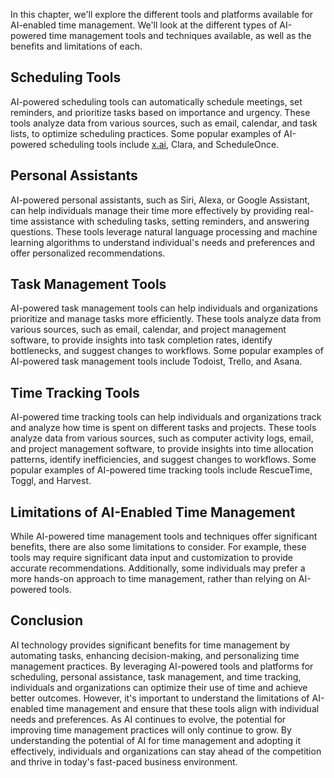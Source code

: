 
In this chapter, we'll explore the different tools and platforms available for AI-enabled time management. We'll look at the different types of AI-powered time management tools and techniques available, as well as the benefits and limitations of each.

Scheduling Tools
----------------

AI-powered scheduling tools can automatically schedule meetings, set reminders, and prioritize tasks based on importance and urgency. These tools analyze data from various sources, such as email, calendar, and task lists, to optimize scheduling practices. Some popular examples of AI-powered scheduling tools include [x.ai](http://x.ai), Clara, and ScheduleOnce.

Personal Assistants
-------------------

AI-powered personal assistants, such as Siri, Alexa, or Google Assistant, can help individuals manage their time more effectively by providing real-time assistance with scheduling tasks, setting reminders, and answering questions. These tools leverage natural language processing and machine learning algorithms to understand individual's needs and preferences and offer personalized recommendations.

Task Management Tools
---------------------

AI-powered task management tools can help individuals and organizations prioritize and manage tasks more efficiently. These tools analyze data from various sources, such as email, calendar, and project management software, to provide insights into task completion rates, identify bottlenecks, and suggest changes to workflows. Some popular examples of AI-powered task management tools include Todoist, Trello, and Asana.

Time Tracking Tools
-------------------

AI-powered time tracking tools can help individuals and organizations track and analyze how time is spent on different tasks and projects. These tools analyze data from various sources, such as computer activity logs, email, and project management software, to provide insights into time allocation patterns, identify inefficiencies, and suggest changes to workflows. Some popular examples of AI-powered time tracking tools include RescueTime, Toggl, and Harvest.

Limitations of AI-Enabled Time Management
-----------------------------------------

While AI-powered time management tools and techniques offer significant benefits, there are also some limitations to consider. For example, these tools may require significant data input and customization to provide accurate recommendations. Additionally, some individuals may prefer a more hands-on approach to time management, rather than relying on AI-powered tools.

Conclusion
----------

AI technology provides significant benefits for time management by automating tasks, enhancing decision-making, and personalizing time management practices. By leveraging AI-powered tools and platforms for scheduling, personal assistance, task management, and time tracking, individuals and organizations can optimize their use of time and achieve better outcomes. However, it's important to understand the limitations of AI-enabled time management and ensure that these tools align with individual needs and preferences. As AI continues to evolve, the potential for improving time management practices will only continue to grow. By understanding the potential of AI for time management and adopting it effectively, individuals and organizations can stay ahead of the competition and thrive in today's fast-paced business environment.
